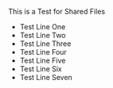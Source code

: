 This is a Test for Shared Files

* Test Line One
* Test Line Two
* Test Line Three
* Test Line Four
* Test Line Five
* Test Line Six
* Test Line Seven